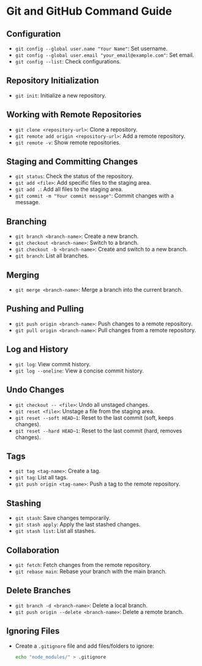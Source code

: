 # Git and GitHub Command Guide

## Configuration
- `git config --global user.name "Your Name"`: Set username.
- `git config --global user.email "your_email@example.com"`: Set email.
- `git config --list`: Check configurations.

## Repository Initialization
- `git init`: Initialize a new repository.

## Working with Remote Repositories
- `git clone <repository-url>`: Clone a repository.
- `git remote add origin <repository-url>`: Add a remote repository.
- `git remote -v`: Show remote repositories.

## Staging and Committing Changes
- `git status`: Check the status of the repository.
- `git add <file>`: Add specific files to the staging area.
- `git add .`: Add all files to the staging area.
- `git commit -m "Your commit message"`: Commit changes with a message.

## Branching
- `git branch <branch-name>`: Create a new branch.
- `git checkout <branch-name>`: Switch to a branch.
- `git checkout -b <branch-name>`: Create and switch to a new branch.
- `git branch`: List all branches.

## Merging
- `git merge <branch-name>`: Merge a branch into the current branch.

## Pushing and Pulling
- `git push origin <branch-name>`: Push changes to a remote repository.
- `git pull origin <branch-name>`: Pull changes from a remote repository.

## Log and History
- `git log`: View commit history.
- `git log --oneline`: View a concise commit history.

## Undo Changes
- `git checkout -- <file>`: Undo all unstaged changes.
- `git reset <file>`: Unstage a file from the staging area.
- `git reset --soft HEAD~1`: Reset to the last commit (soft, keeps changes).
- `git reset --hard HEAD~1`: Reset to the last commit (hard, removes changes).

## Tags
- `git tag <tag-name>`: Create a tag.
- `git tag`: List all tags.
- `git push origin <tag-name>`: Push a tag to the remote repository.

## Stashing
- `git stash`: Save changes temporarily.
- `git stash apply`: Apply the last stashed changes.
- `git stash list`: List all stashes.

## Collaboration
- `git fetch`: Fetch changes from the remote repository.
- `git rebase main`: Rebase your branch with the main branch.

## Delete Branches
- `git branch -d <branch-name>`: Delete a local branch.
- `git push origin --delete <branch-name>`: Delete a remote branch.

## Ignoring Files
- Create a `.gitignore` file and add files/folders to ignore:
  ```bash
  echo "node_modules/" > .gitignore
